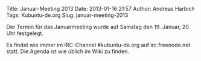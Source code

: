 Title: Januar-Meeting 2013
Date: 2013-01-16 21:57
Author: Andreas Harbich
Tags: Kubuntu-de.org
Slug: januar-meeting-2013

Der Termin für das Januarmeeting wurde auf Samstag den 19. Januar, 20
Uhr festgelegt.


Es findet wie immer im IRC-Channel \#kubuntu-de.org auf irc.freenode.net
statt. Die Agenda ist wie üblich im Wiki zu finden.



